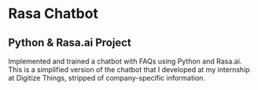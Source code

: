 # Rasa Chatbot
## Python & Rasa.ai Project
Implemented and trained a chatbot with FAQs using Python and Rasa.ai. This is a simplified version of the chatbot that I developed at my internship at Digitize Things, stripped of company-specific information.
